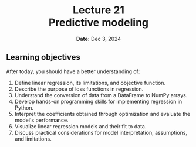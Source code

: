 <h1 align="center">
<b>Lecture 21</b><br>
Predictive modeling
</h1>
<p align="center">
<b>Date:</b> Dec 3, 2024
</p>

## Learning objectives

After today, you should have a better understanding of:

1.  Define linear regression, its limitations, and objective function.
2.  Describe the purpose of loss functions in regression.
3.  Understand the conversion of data from a DataFrame to NumPy arrays.
4.  Develop hands-on programming skills for implementing regression in Python.
5.  Interpret the coefficients obtained through optimization and evaluate the model's performance.
6.  Visualize linear regression models and their fit to data.
7.  Discuss practical considerations for model interpretation, assumptions, and limitations.
